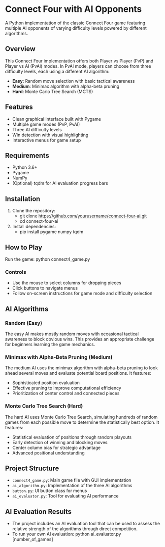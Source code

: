 # Connect Four with AI Opponents

A Python implementation of the classic Connect Four game featuring multiple AI opponents of varying difficulty levels powered by different algorithms.

## Overview

This Connect Four implementation offers both Player vs Player (PvP) and Player vs AI (PvAI) modes. In PvAI mode, players can choose from three difficulty levels, each using a different AI algorithm:

- **Easy**: Random move selection with basic tactical awareness
- **Medium**: Minimax algorithm with alpha-beta pruning
- **Hard**: Monte Carlo Tree Search (MCTS)

## Features

- Clean graphical interface built with Pygame
- Multiple game modes (PvP, PvAI)
- Three AI difficulty levels
- Win detection with visual highlighting
- Interactive menus for game setup

## Requirements

- Python 3.6+
- Pygame
- NumPy
- (Optional) tqdm for AI evaluation progress bars

## Installation

1. Clone the repository:
   - git clone https://github.com/yourusername/connect-four-ai.git
   - cd connect-four-ai
2. Install dependencies:
   - pip install pygame numpy tqdm

## How to Play

Run the game: python connect4_game.py

### Controls
- Use the mouse to select columns for dropping pieces
- Click buttons to navigate menus
- Follow on-screen instructions for game mode and difficulty selection

## AI Algorithms

### Random (Easy)
The easy AI makes mostly random moves with occasional tactical awareness to block obvious wins. This provides an appropriate challenge for beginners learning the game mechanics.

### Minimax with Alpha-Beta Pruning (Medium)
The medium AI uses the minimax algorithm with alpha-beta pruning to look ahead several moves and evaluate potential board positions. It features:

- Sophisticated position evaluation
- Effective pruning to improve computational efficiency
- Prioritization of center control and connected pieces

### Monte Carlo Tree Search (Hard)
The hard AI uses Monte Carlo Tree Search, simulating hundreds of random games from each possible move to determine the statistically best option. It features:

- Statistical evaluation of positions through random playouts
- Early detection of winning and blocking moves
- Center column bias for strategic advantage
- Advanced positional understanding

## Project Structure

- `connect4_game.py`: Main game file with GUI implementation
- `ai_algorithm.py`: Implementation of the three AI algorithms
- `button.py`: UI button class for menus
- `ai_evaluator.py`: Tool for evaluating AI performance

## AI Evaluation Results

- The project includes an AI evaluation tool that can be used to assess the relative strength of the algorithms through direct competition. 
- To run your own AI evaluation: python ai_evaluator.py [number_of_games]

